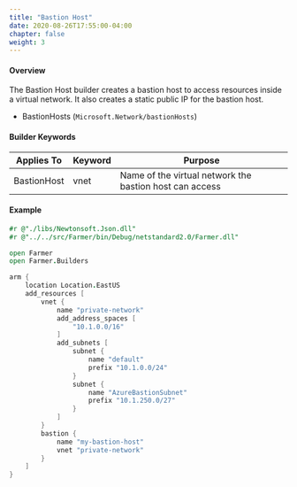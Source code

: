 ```yaml
---
title: "Bastion Host"
date: 2020-08-26T17:55:00-04:00
chapter: false
weight: 3
---
```


#### Overview
The Bastion Host builder creates a bastion host to access resources inside a virtual network. It also creates a static public IP for the bastion host.

* BastionHosts (`Microsoft.Network/bastionHosts`)

#### Builder Keywords

| Applies To | Keyword | Purpose |
|-|-|-|
| BastionHost | vnet | Name of the virtual network the bastion host can access |

#### Example

```fsharp
#r @"./libs/Newtonsoft.Json.dll"
#r @"../../src/Farmer/bin/Debug/netstandard2.0/Farmer.dll"

open Farmer
open Farmer.Builders

arm {
    location Location.EastUS
    add_resources [
        vnet {
            name "private-network"
            add_address_spaces [
                "10.1.0.0/16"
            ]
            add_subnets [
                subnet {
                    name "default"
                    prefix "10.1.0.0/24"
                }
                subnet {
                    name "AzureBastionSubnet"
                    prefix "10.1.250.0/27"
                }
            ]
        }
        bastion {
            name "my-bastion-host"
            vnet "private-network"
        }
    ]
}
```

